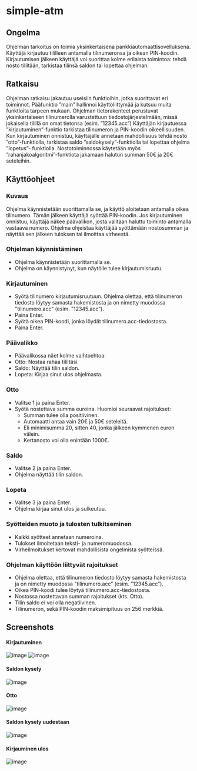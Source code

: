 # simple-atm

## Ongelma
Ohjelman tarkoitus on toimia yksinkertaisena pankkiautomaattisovelluksena. Käyttäjä
kirjautuu tililleen antamalla tilinumeronsa ja oikean PIN-koodin. Kirjautumisen jälkeen
käyttäjä voi suorittaa kolme erilaista toimintoa: tehdä nosto tililtään, tarkistaa tilinsä saldon
tai lopettaa ohjelman.

## Ratkaisu
Ohjelman ratkaisu jakautuu useisiin funktioihin, jotka suorittavat eri toiminnot. Pääfunktio
”main” hallinnoi käyttöliittymää ja kutsuu muita funktioita tarpeen mukaan. Ohjelman
tietorakenteet perustuvat yksinkertaiseen tilinumerolla varustettuun tiedostojärjestelmään,
missä jokaisella tilillä on omat tietonsa (esim. ”12345.acc”)
Käyttäjän kirjautuessa ”kirjautuminen”-funktio tarkistaa tilinumeron ja PIN-koodin
oikeellisuuden. Kun kirjautuminen onnistuu, käyttäjälle annetaan mahdollisuus tehdä nosto
”otto”-funktiolla, tarkistaa saldo ”saldokysely”-funktiolla tai lopettaa ohjelma ”lopetus”-
funktiolla. Nostotoiminnossa käytetään myös ”rahanjakoalgoritmi”-funktiota jakamaan
halutun summan 50€ ja 20€ seteleihin.

## Käyttöohjeet

### Kuvaus
Ohjelma käynnistetään suorittamalla se, ja käyttö aloitetaan antamalla oikea tilinumero.
Tämän jälkeen käyttäjä syöttää PIN-koodin. Jos kirjautuminen onnistuu, käyttäjä näkee
päävalikon, josta valitaan haluttu toiminto antamalla vastaava numero. Ohjelma ohjeistaa
käyttäjää syöttämään nostosumman ja näyttää sen jälkeen tuloksen tai ilmoittaa virheestä.

### Ohjelman käynnistäminen
- Ohjelma käynnistetään suorittamalla se.
- Ohjelma on käynnistynyt, kun näytölle tulee kirjautumisruutu.
  
### Kirjautuminen
- Syötä tilinumero kirjautumisruutuun. Ohjelma olettaa, että tilinumeron tiedosto
löytyy samasta hakemistosta ja on nimetty muodossa ”tilinumero.acc” (esim.
”12345.acc”).
- Paina Enter.
- Syötä oikea PIN-koodi, jonka löydät tilinumero.acc-tiedostosta.
- Paina Enter.
  
### Päävalikko
- Päävalikossa näet kolme vaihtoehtoa:
 - Otto: Nostaa rahaa tililtäsi.
 - Saldo: Näyttää tilin saldon.
 - Lopeta: Kirjaa sinut ulos ohjelmasta.

### Otto
- Valitse 1 ja paina Enter.
- Syötä nostettava summa euroina. Huomioi seuraavat rajoitukset:
  - Summan tulee olla positiivinen.
  - Automaatti antaa vain 20€ ja 50€ seteleitä.
  - Eli minimisumma 20, sitten 40, jonka jälkeen kymmenen euron välein.
  - Kertanosto voi olla enintään 1000€.

### Saldo
- Valitse 2 ja paina Enter.
- Ohjelma näyttää tilin saldon.

### Lopeta
- Valitse 3 ja paina Enter.
- Ohjelma kirjaa sinut ulos ja sulkeutuu.

### Syötteiden muoto ja tulosten tulkitseminen
- Kaikki syötteet annetaan numeroina.
- Tulokset ilmoitetaan teksti- ja numeromuodossa.
- Virheilmoitukset kertovat mahdollisista ongelmista syötteissä.

### Ohjelman käyttöön liittyvät rajoitukset
- Ohjelma olettaa, että tilinumeron tiedosto löytyy samasta hakemistosta ja on nimetty
muodossa ”tilinumero.acc” (esim. ”12345.acc”).
- Oikea PIN-koodi tulee löytyä tilinumero.acc-tiedostosta.
- Nostossa nostettavan summan rajoitukset (kts. Otto).
- Tilin saldo ei voi olla negatiivinen.
- Tilinumeron, sekä PIN-koodin maksimipituus on 256 merkkiä.

## Screenshots
#### Kirjautuminen
![image](https://github.com/lhuttu/simple-atm/assets/122997103/f67f1579-0637-4755-b71e-12cd0f75b2a4)
![image](https://github.com/lhuttu/simple-atm/assets/122997103/fcf112f9-7ee6-4498-92d0-054ee5a6479f)
#### Saldon kysely
![image](https://github.com/lhuttu/simple-atm/assets/122997103/5373b622-ae90-4b9f-8dd1-2f70bc56cf5d)
#### Otto
![image](https://github.com/lhuttu/simple-atm/assets/122997103/bc7ba9eb-48a6-479f-857c-1508dc648b37)
#### Saldon kysely uudestaan
![image](https://github.com/lhuttu/simple-atm/assets/122997103/d4c8353c-2917-4c69-b4df-dae6a08ebc57)
#### Kirjauminen ulos
![image](https://github.com/lhuttu/simple-atm/assets/122997103/938a480a-2472-4eeb-ae03-b6604884aa47)












